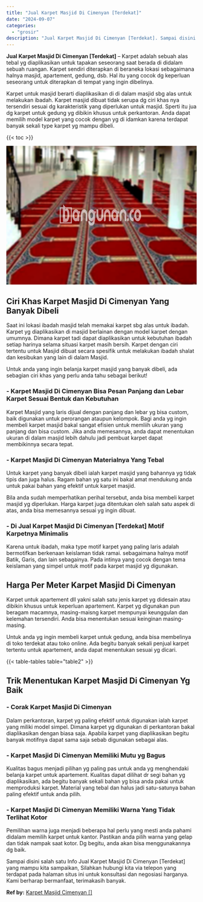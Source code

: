 ```yaml
---
title: "Jual Karpet Masjid Di Cimenyan [Terdekat]"
date: "2024-09-07"
categories: 
  - "grosir"
description: "Jual Karpet Masjid Di Cimenyan [Terdekat]. Sampai disini salah satu Info Jual Karpet Masjid Di Cimenyan [Terdekat] yang mampu kita sampaikan, Silahkan hubu..."
---
```


**Jual Karpet Masjid Di Cimenyan \[Terdekat\]** – Karpet adalah sebuah alas tebal yg diaplikasikan untuk tapakan seseorang saat berada di didalam sebuah ruangan. Karpet sendiri diterapkan di beraneka lokasi sebagaimana halnya masjid, apartement, gedung, dsb. Hal itu yang cocok dg keperluan seseorang untuk diterapkan di tempat yang ingin dibelinya.

Karpet untuk masjid berarti diaplikasikan di di dalam masjid sbg alas untuk melakukan ibadah. Karpet masjid dibuat tidak serupa dg ciri khas nya tersendiri sesuai dg karakteristik yang diperlukan untuk masjid. Sperti itu jua dg karpet untuk gedung yg dibikin khusus untuk perkantoran. Anda dapat memilih model karpet yang cocok dengan yg di idamkan karena terdapat banyak sekali type karpet yg mampu dibeli.

{{< toc >}}

![Jual Karpet Masjid Di Cimenyan [Terdekat]](/images/grosir-karpet-murah-68.png)

## Ciri Khas Karpet Masjid Di Cimenyan Yang Banyak Dibeli

Saat ini lokasi ibadah masjid telah memakai karpet sbg alas untuk ibadah. Karpet yg diaplikasikan di masjid berlainan dengan model karpet dengan umumnya. Dimana karpet tadi dapat diaplikasikan untuk kebutuhan ibadah setiap harinya selama situasi karpet masih bersih. Karpet dengan ciri tertentu untuk Masjid dibuat secara spesifik untuk melakukan ibadah shalat dan kesibukan yang lain di dalam Masjid.

Untuk anda yang ingin belanja karpet masjid yang banyak dibeli, ada sebagian ciri khas yang perlu anda tahu sebagai berikut!

### \- Karpet Masjid Di Cimenyan Bisa Pesan Panjang dan Lebar Karpet Sesuai Bentuk dan Kebutuhan

Karpet Masjid yang laris dijual dengan panjang dan lebar yg bisa custom, baik digunakan untuk perorangan ataupun kelompok. Bagi anda yg ingin membeli karpet masjid bakal sangat efisien untuk memliih ukuran yang panjang dan bisa custom. Jika anda memesannya, anda dapat menentukan ukuran di dalam masjid lebih dahulu jadi pembuat karpet dapat membikinnya secara tepat.

### \- Karpet Masjid Di Cimenyan Materialnya Yang Tebal

Untuk karpet yang banyak dibeli ialah karpet masjid yang bahannya yg tidak tipis dan juga halus. Ragam bahan yg satu ini bakal amat mendukung anda untuk pakai bahan yang efektif untuk karpet masjid.

Bila anda sudah memperhatikan perihal tersebut, anda bisa membeli karpet masjid yg diperlukan. Harga karpet juga ditentukan oleh salah satu aspek di atas, anda bisa memesannya sesuai yg ingin dibuat.

### \- Di Jual Karpet Masjid Di Cimenyan \[Terdekat\] Motif Karpetnya Minimalis

Karena untuk ibadah, maka type motif karpet yang paling laris adalah bermotifkan berkenaan keislaman tidak ramai. sebagaimana halnya motif Batik, Garis, dan lain sebagainya. Pada intinya yang cocok dengan tema keislaman yang simpel untuk motif pada karpet masjid yg digunakan.

## Harga Per Meter Karpet Masjid Di Cimenyan

Karpet untuk apartement dll yakni salah satu jenis karpet yg didesain atau dibikin khusus untuk keperluan apartement. Karpet yg digunakan pun beragam macamnya, masing-maisng karpet mempunyai keunggulan dan kelemahan tersendiri. Anda bisa menentukan sesuai keinginan masing-masing.

Untuk anda yg ingin membeli karpet untuk gedung, anda bisa membelinya di toko terdekat atau toko online. Ada begitu banyak sekali penjual karpet tertentu untuk apartement, anda dapat menentukan sesuai yg dicari.

{{< table-tables table="table2" >}}

## Trik Menentukan Karpet Masjid Di Cimenyan Yg Baik

### \- Corak Karpet Masjid Di Cimenyan

Dalam perkantoran, karpet yg paling efektif untuk digunakan ialah karpet yang miliki model simpel. Dimana karpet yg digunakan di perkantoran bakal diaplikasikan dengan biasa saja. Apabila karpet yang diaplikasikan begitu banyak motifnya dapat sama saja sebab digunakan sebagai alas.

### \- Karpet Masjid Di Cimenyan Memiliki Mutu yg Bagus

Kualitas bagus menjadi pilihan yg paling pas untuk anda yg menghendaki belanja karpet untuk apartement. Kualitas dapat dilihat dr segi bahan yg diaplikasikan, ada begitu banyak sekali bahan yg bisa anda pakai untuk memproduksi karpet. Material yang tebal dan halus jadi satu-satunya bahan paling efektif untuk anda pilih.

### \- Karpet Masjid Di Cimenyan Memiliki Warna Yang Tidak Terlihat Kotor

Pemilihan warna juga menjadi beberapa hal perlu yang mesti anda pahami didalam memilih karpet untuk kantor. Pastikan anda pilih warna yang gelap dan tidak nampak saat kotor. Dg begitu, anda akan bisa menggunakannya dg baik.

Sampai disini salah satu Info Jual Karpet Masjid Di Cimenyan \[Terdekat\] yang mampu kita sampaikan, Silahkan hubungi kita via telepon yang terdapat pada halaman situs ini untuk konsultasi dan negosiasi harganya. Kami berharap bermanfaat, terimakasih banyak.

**Ref by:**  [Karpet Masjid Cimenyan []](https://id.wikipedia.org/wiki/Karpet)
